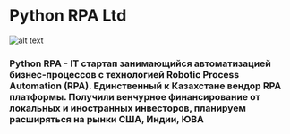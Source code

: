 

Python RPA Ltd
========
![alt text](https://github.com/Nurkaliyev/Tasks/blob/main/Assets/Python%20RPA%20Ltd.png) 
### Python RPA -  IT стартап занимающийся автоматизацией бизнес-процессов с технологией Robotic Process Automation (RPA). Единственный к Казахстане вендор RPA платформы. Получили венчурное финансирование от локальных и иностранных инвесторов, планируем расширяться на рынки США, Индии, ЮВА